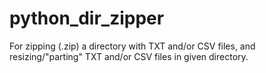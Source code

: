 # python_dir_zipper
For zipping (.zip) a directory with TXT and/or CSV files, and resizing/"parting" TXT and/or CSV files in given directory.
